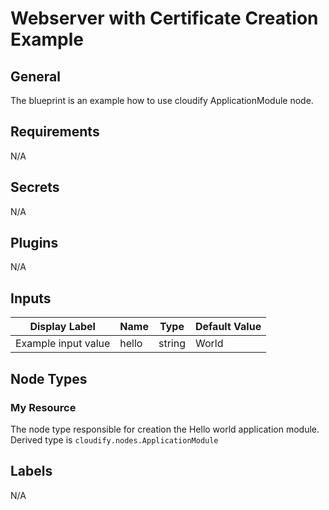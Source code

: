 # Webserver with Certificate Creation Example

## General

The blueprint is an example how to use cloudify ApplicationModule node.

## Requirements

N/A 

## Secrets

N/A

## Plugins

N/A

## Inputs

| Display Label                            | Name                | Type   | Default Value |
| ---------------------------------------- | ------------------- | ------ | ------------- |
| Example input value                      | hello               | string | World         |

## Node Types

### My Resource
The node type responsible for creation the Hello world application module.\
Derived type is `cloudify.nodes.ApplicationModule`

## Labels

N/A
